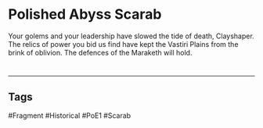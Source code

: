 # Polished Abyss Scarab
Your golems and your leadership have slowed the tide of death, Clayshaper. The relics of power you bid us find have kept the Vastiri Plains from the brink of oblivion. The defences of the Maraketh will hold.

#
---
## Tags
#Fragment
#Historical 
#PoE1 
#Scarab 